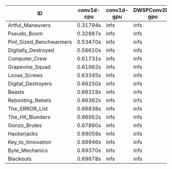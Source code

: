 |ID|conv1d-cpu|conv1d-gpu|DWSPConv2D-gpu|gemm-gpu|avg|
|-|-|-|-|-|-|
|Artful_Maneuvers|0.31794s|infs|infs|4.47246s|infs|
|Pseudo_Boom|0.32887s|infs|infs|4.46280s|infs|
|Pint_Sized_Benchwarmers|0.53470s|infs|infs|4.49938s|infs|
|Digitally_Destroyed|0.56610s|infs|infs|4.45379s|infs|
|Computer_Crew|0.61731s|infs|infs|4.46828s|infs|
|Grapevine_Squad|0.61962s|infs|infs|4.45611s|infs|
|Loose_Screws|0.63345s|infs|infs|4.49728s|infs|
|Digital_Destroyers|0.66250s|infs|infs|4.46943s|infs|
|Beasts|0.66319s|infs|infs|4.47521s|infs|
|Rebooting_Rebels|0.66362s|infs|infs|4.46123s|infs|
|The_ERROR_List|0.66838s|infs|infs|4.46863s|infs|
|The_Hit_Blunders|0.66952s|infs|infs|4.47149s|infs|
|Gonzo_Brutes|0.67890s|infs|infs|4.63576s|infs|
|Hackerjacks|0.68059s|infs|infs|4.47523s|infs|
|Key_to_Innovation|0.68946s|infs|infs|4.46497s|infs|
|Byte_Mechanics|0.69370s|infs|infs|4.48752s|infs|
|Blackouts|0.69878s|infs|infs|4.45040s|infs|
